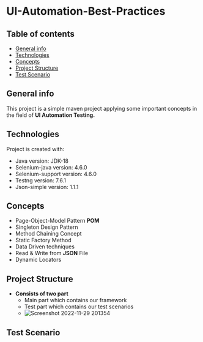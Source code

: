 # UI-Automation-Best-Practices
## Table of contents
* [General info](#general-info)
* [Technologies](#technologies)
* [Concepts](#concepts)
* [Project Structure](#project-structure)
* [Test Scenario](#test-scenario)
## General info
This project is a simple maven project applying some important concepts in the field of **UI Automation Testing.**
## Technologies
Project is created with:
* Java version: JDK-18
* Selenium-java version: 4.6.0
* Selenium-support version: 4.6.0
* Testng version: 7.6.1
* Json-simple version: 1.1.1
## Concepts
* Page-Object-Model Pattern **POM**
* Singleton Design Pattern
* Method Chaining Concept
* Static Factory Method
* Data Driven techniques
* Read & Write from **JSON** File
* Dynamic Locators
## Project Structure
* **Consists of two part**
  - Main part which contains our framework
  - Test part which contains our test scenarios
  - ![Screenshot 2022-11-29 201354](https://user-images.githubusercontent.com/41761100/204613691-451500e4-b709-4ad9-ba8d-4afddb4a5843.png)
## Test Scenario

